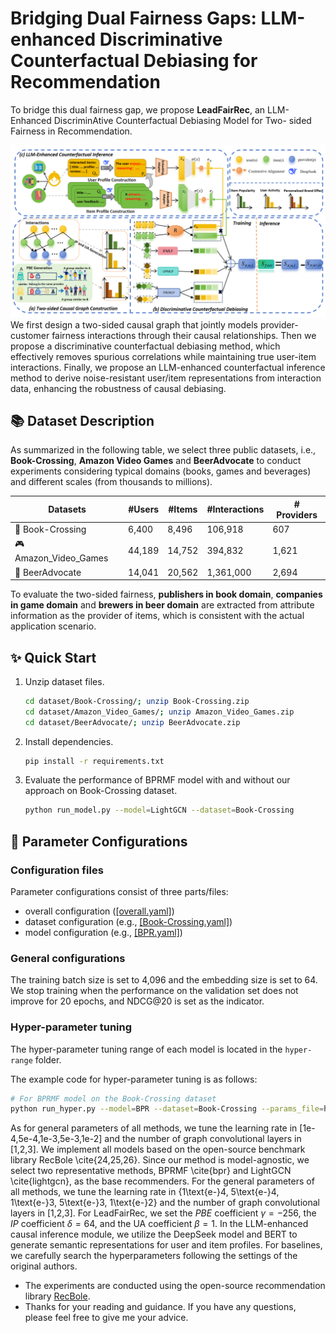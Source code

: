 # Bridging Dual Fairness Gaps: LLM-enhanced Discriminative Counterfactual Debiasing for Recommendation

To bridge this dual fairness gap, we propose **LeadFairRec**, an LLM-Enhanced DiscriminAtive Counterfactual Debiasing Model for Two-
sided Fairness in Recommendation.

![](model_total.png)
We first design a two-sided causal graph that jointly models provider-customer fairness interactions through their causal relationships. Then we propose a discriminative counterfactual debiasing method, which effectively removes spurious correlations while maintaining true user-item interactions. Finally, we propose an LLM-enhanced counterfactual inference method to derive noise-resistant user/item representations from interaction data, enhancing the robustness of causal debiasing.

## 📚 Dataset Description

As summarized in the following table, we select three public datasets, i.e., **Book-Crossing**, **Amazon Video Games** and **BeerAdvocate** to conduct experiments considering typical domains (books, games and beverages) and different scales (from thousands to millions). 

| Datasets | #Users  | #Items  | #Interactions | # Providers |
| -------  | ------- | ------- | ------------- | ----------- |
| 📖 Book-Crossing      |    6,400  | 8,496   | 106,918    | 607   |
| 🎮 Amazon_Video_Games |   44,189  | 14,752  | 394,832    | 1,621 |
| 🍺 BeerAdvocate       |   14,041  | 20,562  | 1,361,000  | 2,694 |

To evaluate the two-sided fairness, **publishers in book domain**, **companies in game domain** and **brewers in beer domain** are extracted from attribute information as the provider of items, which is consistent with the actual application scenario. 

## ✨ Quick Start

1. Unzip dataset files.
    ```bash
    cd dataset/Book-Crossing/; unzip Book-Crossing.zip
    cd dataset/Amazon_Video_Games/; unzip Amazon_Video_Games.zip
    cd dataset/BeerAdvocate/; unzip BeerAdvocate.zip
    ```
2. Install dependencies.
    ```bash
    pip install -r requirements.txt
    ```
3. Evaluate the performance of BPRMF model with and without our approach on Book-Crossing dataset.
    ```bash
    python run_model.py --model=LightGCN --dataset=Book-Crossing
    ```
  
## 🧐 Parameter Configurations

### Configuration files

Parameter configurations consist of three parts/files: 
- overall configuration ([[overall.yaml]](props/overall.yaml))
- dataset configuration (e.g., [[Book-Crossing.yaml]](props/Book-Crossing.yaml))
- model configuration (e.g., [[BPR.yaml]](props/BPR.yaml))

### General configurations
The training batch size is set to 4,096 and the embedding size is set to 64. We stop training when the performance on the validation set does not improve for 20 epochs, and NDCG@20 is set as the indicator. 

### Hyper-parameter tuning

The hyper-parameter tuning range of each model is located in the `hyper-range` folder. 

The example code for hyper-parameter tuning is as follows:

```bash
# For BPRMF model on the Book-Crossing dataset
python run_hyper.py --model=BPR --dataset=Book-Crossing --params_file=hyper-range/bpr.test --output_file=hyper_Book-Crossing_BPR.result
```

As for general parameters of all methods, we tune the learning rate in [1e-4,5e-4,1e-3,5e-3,1e-2] and the number of graph convolutional layers in [1,2,3].
We implement all models based on the open-source benchmark library RecBole \cite{24,25,26}. Since our method is model-agnostic, we select two representative methods, BPRMF \cite{bpr} and LightGCN \cite{lightgcn}, as the base recommenders. For the general parameters of all methods, we tune the learning rate in \{1\text{e-}4, 5\text{e-}4, 1\text{e-}3, 5\text{e-}3, 1\text{e-}2\} and the number of graph convolutional layers in [1,2,3]. For LeadFairRec, we set the $PBE$ coefficient $\gamma = -256$, the $IP$ coefficient $\delta = 64$, and the UA coefficient $\beta = 1$. In the LLM-enhanced causal inference module, we utilize the DeepSeek model and BERT to generate semantic representations for user and item profiles. For baselines, we carefully search the hyperparameters following the settings of the original authors.

- The experiments are conducted using the open-source recommendation library [RecBole](https://github.com/RUCAIBox/RecBole).
- Thanks for your reading and guidance. If you have any questions, please feel free to give me your advice.
